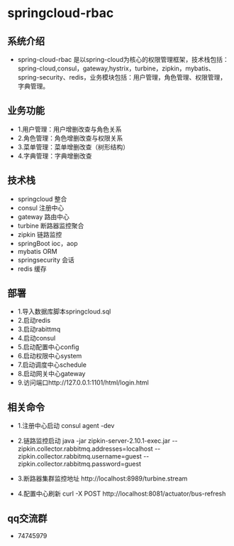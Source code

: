 # springcloud-rbac

## 系统介绍

- spring-cloud-rbac 是以spring-cloud为核心的权限管理框架，技术栈包括：spring-cloud,consul，gateway,hystrix，turbine，zipkin，mybatis、spring-security、redis，业务模块包括：用户管理，角色管理、权限管理，字典管理。

## 业务功能

- 1.用户管理：用户增删改查与角色关系
- 2.角色管理：角色增删改查与权限关系
- 3.菜单管理：菜单增删改查（树形结构）
- 4.字典管理：字典增删改查

## 技术栈

- springcloud 整合
- consul 注册中心
- gateway 路由中心
- turbine 断路器监控聚合
- zipkin 链路监控
- springBoot ioc，aop
- mybatis ORM  
- springsecurity 会话
- redis 缓存

## 部署

- 1.导入数据库脚本springcloud.sql
- 2.启动redis
- 3.启动rabittmq
- 4.启动consul
- 5.启动配置中心config
- 6.启动权限中心system
- 7.启动调度中心schedule
- 8.启动网关中心gateway
- 9.访问端口http://127.0.0.1:1101/html/login.html

## 相关命令

- 1.注册中心启动
consul agent -dev

- 2.链路监控启动
java -jar zipkin-server-2.10.1-exec.jar --zipkin.collector.rabbitmq.addresses=localhost --zipkin.collector.rabbitmq.username=guest --zipkin.collector.rabbitmq.password=guest

- 3.断路器集群监控地址
http://localhost:8989/turbine.stream

- 4.配置中心刷新
curl -X POST http://localhost:8081/actuator/bus-refresh

## qq交流群

- 74745979
